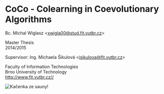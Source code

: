 CoCo - Colearning in Coevolutionary Algorithms
=============================================

Bc. Michal Wiglasz &lt;xwigla00@stud.fit.vutbr.cz>

Master Thesis<br>
2014/2015

Supervisor: Ing. Michaela Šikulová &lt;isikulova@fit.vutbr.cz>

Faculty of Information Technologies<br>
Brno University of Technology<br>
http://www.fit.vutbr.cz//

![Kačenka ze sauny!](http://michalwiglasz.cz/files/kachna.jpg)
